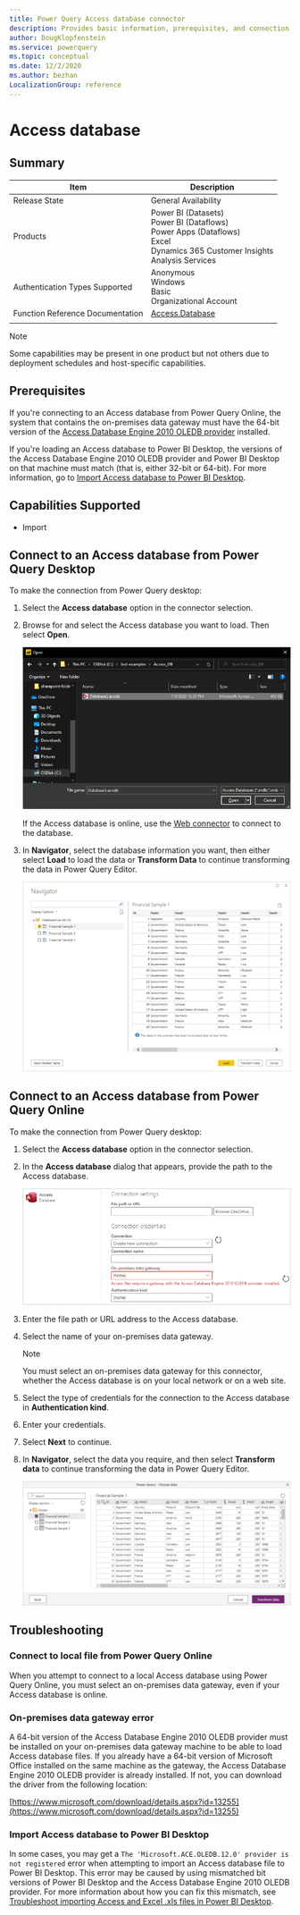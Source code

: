 ```yaml
---
title: Power Query Access database connector
description: Provides basic information, prerequisites, and connection instructions, along with tips about using the on-premises data gateway and fixing mismatched bit versions.
author: DougKlopfenstein
ms.service: powerquery
ms.topic: conceptual
ms.date: 12/2/2020
ms.author: bezhan
LocalizationGroup: reference
---
```


# Access database
 
## Summary
 
| Item | Description |
| ---- | ----------- |
| Release State | General Availability |
| Products | Power BI (Datasets)<br/>Power BI (Dataflows)<br/>Power Apps (Dataflows)<br/>Excel<br/>Dynamics 365 Customer Insights<br/>Analysis Services |
| Authentication Types Supported | Anonymous<br/>Windows<br/>Basic<br/>Organizational Account |
| Function Reference Documentation | [Access.Database](/powerquery-m/access-database) |
| | |

>[!Note]
> Some capabilities may be present in one product but not others due to deployment schedules and host-specific capabilities.

## Prerequisites

If you're connecting to an Access database from Power Query Online, the system that contains the on-premises data gateway must have the 64-bit version of the [Access Database Engine 2010 OLEDB provider](https://www.microsoft.com/download/details.aspx?id=13255) installed. 

If you're loading an Access database to Power BI Desktop, the versions of the Access Database Engine 2010 OLEDB provider and Power BI Desktop on that machine must match (that is, either 32-bit or 64-bit). For more information, go to [Import Access database to Power BI Desktop](#import-access-database-to-power-bi-desktop).
 
## Capabilities Supported
* Import
    
## Connect to an Access database from Power Query Desktop

To make the connection from Power Query desktop:
 
1. Select the **Access database** option in the connector selection.
 
2. Browse for and select the Access database you want to load. Then select **Open**. 

   ![Enter the Access database connection.](./media/access-database/select-database.png)

   If the Access database is online, use the [Web connector](./web/web.md) to connect to the database.

3. In **Navigator**, select the database information you want, then either select **Load** to load the data or **Transform Data** to continue transforming the data in Power Query Editor.

    ![Select the data you want to import in the Navigator.](./media/access-database/navigator-desktop.png)

## Connect to an Access database from Power Query Online

To make the connection from Power Query desktop:

1. Select the **Access database** option in the connector selection.

2. In the **Access database** dialog that appears, provide the path to the Access database.

      ![Enter Access database online connection.](./media/access-database/online-select-database.png)

3. Enter the file path or URL address to the Access database.

4. Select the name of your on-premises data gateway.

      >[!Note]
      > You must select an on-premises data gateway for this connector, whether the Access database is on your local network or on a web site.

5. Select the type of credentials for the connection to the Access database in **Authentication kind**.

6. Enter your credentials.

7. Select **Next** to continue.

4. In **Navigator**, select the data you require, and then select **Transform data** to continue transforming the data in Power Query Editor.

    ![Select the data you want in the Navigator.](./media/access-database/navigator-online.png)

## Troubleshooting

### Connect to local file from Power Query Online

When you attempt to connect to a local Access database using Power Query Online, you must select an on-premises data gateway, even if your Access database is online.

### On-premises data gateway error

A 64-bit version of the Access Database Engine 2010 OLEDB provider must be installed on your on-premises data gateway machine to be able to load Access database files. If you already have a 64-bit version of Microsoft Office installed on the same machine as the gateway, the Access Database Engine 2010 OLEDB provider is already installed. If not, you can download the driver from the following location:

[https://www.microsoft.com/download/details.aspx?id=13255](https://www.microsoft.com/download/details.aspx?id=13255)

### Import Access database to Power BI Desktop

In some cases, you may get a `The 'Microsoft.ACE.OLEDB.12.0' provider is not registered` error when attempting to import an Access database file to Power BI Desktop. This error may be caused by using mismatched bit versions of Power BI Desktop and the Access Database Engine 2010 OLEDB provider. For more information about how you can fix this mismatch, see [Troubleshoot importing Access and Excel .xls files in Power BI Desktop](/power-bi/connect-data/desktop-access-database-errors).